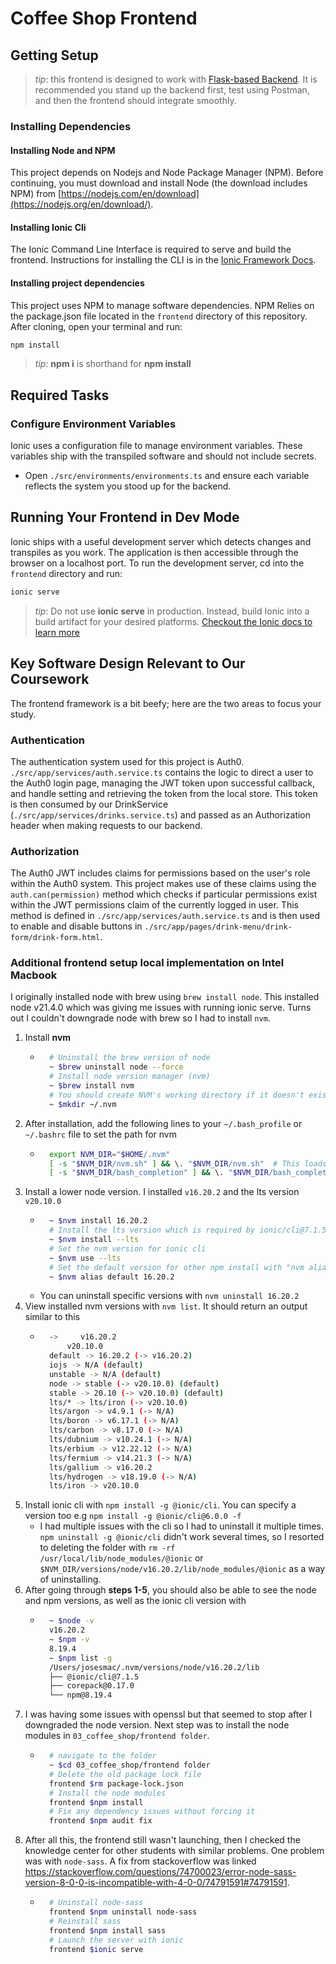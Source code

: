 # Coffee Shop Frontend

## Getting Setup

> _tip_: this frontend is designed to work with [Flask-based Backend](../backend). It is recommended you stand up the backend first, test using Postman, and then the frontend should integrate smoothly.

### Installing Dependencies

#### Installing Node and NPM

This project depends on Nodejs and Node Package Manager (NPM). Before continuing, you must download and install Node (the download includes NPM) from [https://nodejs.com/en/download](https://nodejs.org/en/download/).

#### Installing Ionic Cli

The Ionic Command Line Interface is required to serve and build the frontend. Instructions for installing the CLI is in the [Ionic Framework Docs](https://ionicframework.com/docs/installation/cli).

#### Installing project dependencies

This project uses NPM to manage software dependencies. NPM Relies on the package.json file located in the `frontend` directory of this repository. After cloning, open your terminal and run:

```bash
npm install
```

> _tip_: **npm i** is shorthand for **npm install**

## Required Tasks

### Configure Environment Variables

Ionic uses a configuration file to manage environment variables. These variables ship with the transpiled software and should not include secrets.

- Open `./src/environments/environments.ts` and ensure each variable reflects the system you stood up for the backend.

## Running Your Frontend in Dev Mode

Ionic ships with a useful development server which detects changes and transpiles as you work. The application is then accessible through the browser on a localhost port. To run the development server, cd into the `frontend` directory and run:

```bash
ionic serve
```

> _tip_: Do not use **ionic serve** in production. Instead, build Ionic into a build artifact for your desired platforms.
> [Checkout the Ionic docs to learn more](https://ionicframework.com/docs/cli/commands/build)

## Key Software Design Relevant to Our Coursework

The frontend framework is a bit beefy; here are the two areas to focus your study.

### Authentication

The authentication system used for this project is Auth0. `./src/app/services/auth.service.ts` contains the logic to direct a user to the Auth0 login page, managing the JWT token upon successful callback, and handle setting and retrieving the token from the local store. This token is then consumed by our DrinkService (`./src/app/services/drinks.service.ts`) and passed as an Authorization header when making requests to our backend.

### Authorization

The Auth0 JWT includes claims for permissions based on the user's role within the Auth0 system. This project makes use of these claims using the `auth.can(permission)` method which checks if particular permissions exist within the JWT permissions claim of the currently logged in user. This method is defined in  `./src/app/services/auth.service.ts` and is then used to enable and disable buttons in `./src/app/pages/drink-menu/drink-form/drink-form.html`.


### Additional frontend setup local implementation on Intel Macbook
I originally installed node with brew using `brew install node`. This installed node v21.4.0 which was giving me issues with running ionic serve. Turns out I couldn't downgrade node with brew so I had to install `nvm`.
1. Install **nvm**
    - ```bash
        # Uninstall the brew version of node
        ~ $brew uninstall node --force
        # Install node version manager (nvm)
        ~ $brew install nvm
        # You should create NVM's working directory if it doesn't exist
        ~ $mkdir ~/.nvm
        ```
2. After installation, add the following lines to your `~/.bash_profile` or `~/.bashrc` file to set the path for nvm
    - ```bash
        export NVM_DIR="$HOME/.nvm"
        [ -s "$NVM_DIR/nvm.sh" ] && \. "$NVM_DIR/nvm.sh"  # This loads nvm
        [ -s "$NVM_DIR/bash_completion" ] && \. "$NVM_DIR/bash_completion"  # This loads nvm bash_completion
        ```
3. Install a lower node version. I installed `v16.20.2` and the lts version `v20.10.0`
    - ```bash
        ~ $nvm install 16.20.2
        # Install the lts version which is required by ionic/cli@7.1.5
        ~ $nvm install --lts
        # Set the nvm version for ionic cli
        ~ $nvm use --lts
        # Set the default version for other npm install with "nvm alias default <version>"
        ~ $nvm alias default 16.20.2
        ```
    - You can uninstall specific versions with `nvm uninstall 16.20.2`
4. View installed nvm versions with `nvm list`. It should return an output similar to this
    - ```bash
        ->     v16.20.2
            v20.10.0
        default -> 16.20.2 (-> v16.20.2)
        iojs -> N/A (default)
        unstable -> N/A (default)
        node -> stable (-> v20.10.0) (default)
        stable -> 20.10 (-> v20.10.0) (default)
        lts/* -> lts/iron (-> v20.10.0)
        lts/argon -> v4.9.1 (-> N/A)
        lts/boron -> v6.17.1 (-> N/A)
        lts/carbon -> v8.17.0 (-> N/A)
        lts/dubnium -> v10.24.1 (-> N/A)
        lts/erbium -> v12.22.12 (-> N/A)
        lts/fermium -> v14.21.3 (-> N/A)
        lts/gallium -> v16.20.2
        lts/hydrogen -> v18.19.0 (-> N/A)
        lts/iron -> v20.10.0
        ```
5. Install ionic cli with `npm install -g @ionic/cli`. You can specify a version too e.g `npm install -g @ionic/cli@6.0.0 -f`
    - I had multiple issues with the cli so I had to uninstall it multiple times. `npm uninstall -g @ionic/cli` didn't work several times, so I resorted to deleting the folder with `rm -rf /usr/local/lib/node_modules/@ionic` or `$NVM_DIR/versions/node/v16.20.2/lib/node_modules/@ionic` as a way of uninstalling.
6. After going through **steps 1-5**, you should also be able to see the node and npm versions, as well as the ionic cli version with
    - ```bash
        ~ $node -v
        v16.20.2
        ~ $npm -v
        8.19.4
        ~ $npm list -g
        /Users/josesmac/.nvm/versions/node/v16.20.2/lib
        ├── @ionic/cli@7.1.5
        ├── corepack@0.17.0
        └── npm@8.19.4
        ```
7. I was having some issues with openssl but that seemed to stop after I downgraded the node version. Next step was to install the node modules in `03_coffee_shop/frontend folder`.
    - ```bash
        # navigate to the folder
        ~ $cd 03_coffee_shop/frontend folder
        # Delete the old package lock file
        frontend $rm package-lock.json
        # Install the node modules
        frontend $npm install
        # Fix any dependency issues without forcing it
        frontend $npm audit fix
        ```
8. After all this, the frontend still wasn't launching, then I checked the knowledge center for other students with similar problems. One problem was with `node-sass`. A fix from stackoverflow was linked https://stackoverflow.com/questions/74700023/error-node-sass-version-8-0-0-is-incompatible-with-4-0-0/74791591#74791591.
    - ```bash
        # Uninstall node-sass
        frontend $npm uninstall node-sass
        # Reinstall sass
        frontend $npm install sass
        # Launch the server with ionic
        frontend $ionic serve
        ```
